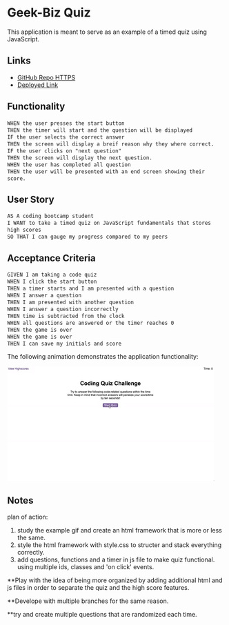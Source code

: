 # Geek-Biz Quiz
This application is meant to serve as an example of a timed quiz using JavaScript.

## Links

* [GitHub Repo HTTPS](https://github.com/kjmckinley/quiz.git)
* [Deployed Link](https://kjmckinley.github.io/quiz/)

## Functionality
```
WHEN the user presses the start button
THEN the timer will start and the question will be displayed
IF the user selects the correct answer
THEN the screen will display a breif reason why they where correct.
IF the user clicks on "next question"
THEN the screen will display the next question.
WHEN the user has completed all question
THEN the user will be presented with an end screen showing their score.
```

## User Story

```
AS A coding bootcamp student
I WANT to take a timed quiz on JavaScript fundamentals that stores high scores
SO THAT I can gauge my progress compared to my peers
```

## Acceptance Criteria

```
GIVEN I am taking a code quiz
WHEN I click the start button
THEN a timer starts and I am presented with a question
WHEN I answer a question
THEN I am presented with another question
WHEN I answer a question incorrectly
THEN time is subtracted from the clock
WHEN all questions are answered or the timer reaches 0
THEN the game is over
WHEN the game is over
THEN I can save my initials and score
```

The following animation demonstrates the application functionality:

![code quiz](./Assets/04-web-apis-homework-demo.gif)

## Notes
plan of action:

1. study the example gif and create an html framework that is more or less the same.
2. style the html framework with style.css to structer and stack everything correctly.
3. add questions, functions and a timer in js file to make quiz functional. using multiple ids, classes and 'on click' events.

**Play with the idea of being more organized by adding additional html and js files in order to separate the quiz and the high score features.

**Develope with multiple branches for the same reason.

**try and create multiple questions that are randomized each time. 
